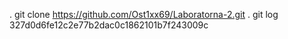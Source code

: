 . git clone https://github.com/Ost1xx69/Laboratorna-2.git
. git log 
327d0d6fe12c2e77b2dac0c1862101b7f243009c
